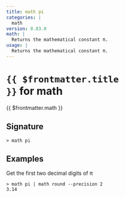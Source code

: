 ```yaml
---
title: math pi
categories: |
  math
version: 0.83.0
math: |
  Returns the mathematical constant π.
usage: |
  Returns the mathematical constant π.
---
```


# <code>{{ $frontmatter.title }}</code> for math

<div class='command-title'>{{ $frontmatter.math }}</div>

## Signature

```> math pi ```

## Examples

Get the first two decimal digits of π
```shell
> math pi | math round --precision 2
3.14
```
